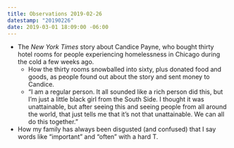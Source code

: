 ```yaml
---
title: Observations 2019-02-26
datestamp: "20190226"
date: 2019-03-01 18:09:00 -06:00
---
```


- The *New York Times* story about Candice Payne, who bought thirty hotel rooms for people experiencing homelessness in Chicago during the cold a few weeks ago.
	- How the thirty rooms snowballed into sixty, plus donated food and goods, as people found out about the story and sent money to Candice.
	- “I am a regular person. It all sounded like a rich person did this, but I’m just a little black girl from the South Side. I thought it was unattainable, but after seeing this and seeing people from all around the world, that just tells me that it’s not that unattainable. We can all do this together.”
- How my family has always been disgusted (and confused) that I say words like “important” and “often” with a hard T.
